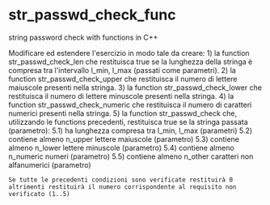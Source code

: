 # str_passwd_check_func
string password check with functions in C++

Modificare ed estendere l'esercizio in modo tale da creare:
	1) la function str_passwd_check_len che restituisca true se la lunghezza della stringa è compresa tra l'intervallo l_min, l_max (passati come parametri).
	2) la function str_passwd_check_upper che restituisca il numero di lettere maiuscole presenti nella stringa.
	3) la function str_passwd_check_lower che restituisca il numero di lettere minuscole presenti nella stringa.
	4) la function str_passwd_check_numeric che restituisca il numero di caratteri numerici presenti nella stringa.
	5) la function str_passwd_check che, utilizzando le functions precedenti, restituisca true se la stringa passata (parametro):
	5.1) ha lunghezza compresa tra l_min, l_max (parametri)
	5.2) contiene almeno n_upper lettere maiuscole (parametro)
	5.3) contiene almeno n_lower lettere minuscole (parametro)
	5.4) contiene almeno n_numeric numeri (parametro)
	5.5) contiene almeno n_other caratteri non alfanumerici (parametro)
	
	Se tutte le precedenti condizioni sono verificate restituirà 0 altrimenti restituirà il numero corrispondente al requisito non verificato (1..5)
